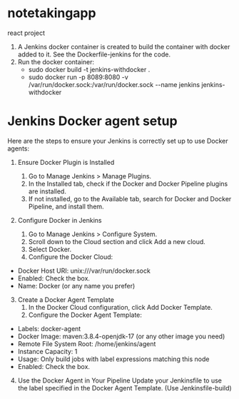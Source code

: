 # notetakingapp
react project

1. A Jenkins docker container is created to build the container with docker added to it.  See the Dockerfile-jenkins for the code.
2. Run the docker container:
   * sudo docker build -t jenkins-withdocker .
   * sudo docker run -p 8089:8080 -v /var/run/docker.sock:/var/run/docker.sock --name jenkins jenkins-withdocker
   
# Jenkins Docker agent setup
Here are the steps to ensure your Jenkins is correctly set up to use Docker agents:

1. Ensure Docker Plugin is Installed
    1.	Go to Manage Jenkins > Manage Plugins.
    2.	In the Installed tab, check if the Docker and Docker Pipeline plugins are installed.
    3.	If not installed, go to the Available tab, search for Docker and Docker Pipeline, and install them.

2. Configure Docker in Jenkins
    1.	Go to Manage Jenkins > Configure System.
    2.	Scroll down to the Cloud section and click Add a new cloud.
    3.	Select Docker.
    4.	Configure the Docker Cloud:
       
*	Docker Host URI: unix:///var/run/docker.sock
*	Enabled: Check the box.
*	Name: Docker (or any name you prefer)

3. Create a Docker Agent Template
    1.	In the Docker Cloud configuration, click Add Docker Template.
    2.	Configure the Docker Agent Template:

*	Labels: docker-agent
*	Docker Image: maven:3.8.4-openjdk-17 (or any other image you need)
*	Remote File System Root: /home/jenkins/agent
*	Instance Capacity: 1
*	Usage: Only build jobs with label expressions matching this node
*	Enabled: Check the box.

4. Use the Docker Agent in Your Pipeline
Update your Jenkinsfile to use the label specified in the Docker Agent Template. (Use Jenkinsfile-build)


